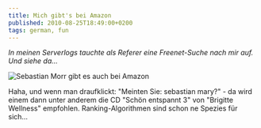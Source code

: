 ```yaml
---
title: Mich gibt's bei Amazon
published: 2010-08-25T18:49:00+0200
tags: german, fun
---
```


*In meinen Serverlogs tauchte als Referer eine Freenet-Suche nach mir auf. Und siehe da...*

![Sebastian Morr gibt es auch bei Amazon](/files/verkauft.png)

Haha, und wenn man draufklickt: "Meinten Sie: sebastian mary?" - da wird einem dann unter anderem die CD "Schön entspannt 3" von "Brigitte Wellness" empfohlen. Ranking-Algorithmen sind schon ne Spezies für sich...

